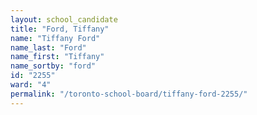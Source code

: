 ```yaml
---
layout: school_candidate
title: "Ford, Tiffany"
name: "Tiffany Ford"
name_last: "Ford"
name_first: "Tiffany"
name_sortby: "ford"
id: "2255"
ward: "4"
permalink: "/toronto-school-board/tiffany-ford-2255/"
---
```

